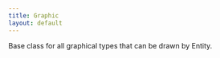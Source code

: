 ```yaml
---
title: Graphic
layout: default
---
```


Base class for all graphical types that can be drawn by Entity.
